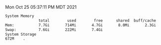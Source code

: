 Mon Oct 25 05:37:11 PM MDT 2021
```bash
System Memory
               total        used        free      shared  buff/cache   available
Mem:           7.7Gi       714Mi       4.7Gi       8.0Mi       2.3Gi       6.7Gi
Swap:          7.6Gi       222Mi       7.4Gi
System Storage
672M	.
```
```bash
